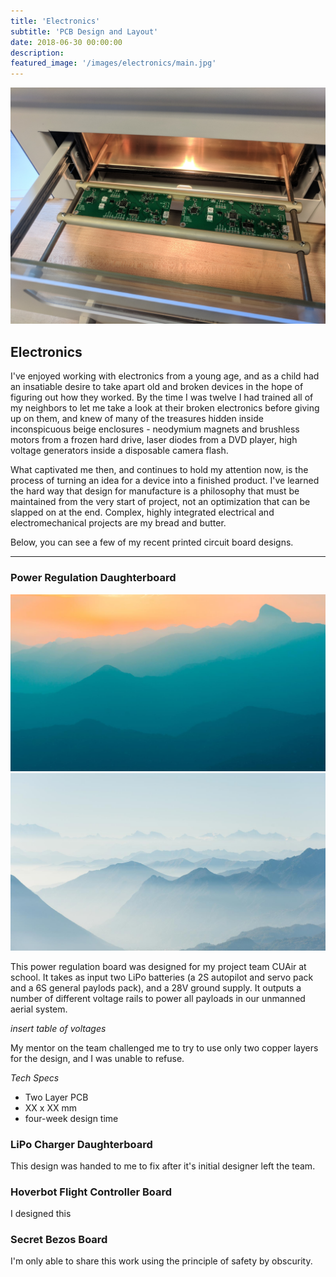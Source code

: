 ```yaml
---
title: 'Electronics'
subtitle: 'PCB Design and Layout'
date: 2018-06-30 00:00:00
description:
featured_image: '/images/electronics/main.jpg'
---
```


![](/images/electronics/main.jpg)

## Electronics

I've enjoyed working with electronics from a young age, and as a child had an insatiable desire to take apart old and broken devices in the hope of figuring out how they worked. By the time I was twelve I had trained all of my neighbors to let me take a look at their broken electronics before giving up on them, and knew of many of the treasures hidden inside inconspicuous beige enclosures - neodymium magnets and brushless motors from a frozen hard drive, laser diodes from a DVD player, high voltage generators inside a disposable camera flash.

What captivated me then, and continues to hold my attention now, is the process of turning an idea for a device into a finished product. I've learned the hard way that design for manufacture is a philosophy that must be maintained from the very start of project, not an optimization that can be slapped on at the end. Complex, highly integrated electrical and electromechanical projects are my bread and butter.

Below, you can see a few of my recent printed circuit board designs.

---

### Power Regulation Daughterboard

<div class="gallery" data-columns="1">
    <img src="/images/demo/demo-landscape.jpg">
    <img src="/images/demo/demo-landscape-2.jpg">
</div>

This power regulation board was designed for my project team CUAir at school. It takes as input two LiPo batteries (a 2S autopilot and servo pack and a 6S general paylods pack), and a 28V ground supply. It outputs a number of different voltage rails to power all payloads in our unmanned aerial system. 

*insert table of voltages*

My mentor on the team challenged me to try to use only two copper layers for the design, and I was unable to refuse.

*Tech Specs*
* Two Layer PCB
* XX x XX mm
* four-week design time

### LiPo Charger Daughterboard
This design was handed to me to fix after it's initial designer left the team.

### Hoverbot Flight Controller Board
I designed this 

### Secret Bezos Board
I'm only able to share this work using the principle of safety by obscurity.